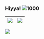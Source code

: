 ### Hiyya! ![1000](https://user-images.githubusercontent.com/18017425/212540142-7ced922d-e4dc-454d-a112-38d25415223d.png)

| <img align="center" src="https://github-readme-stats-six-snowy.vercel.app/api?username=LudoDash&theme=dark"> </a> | <img align="center" src="https://github-readme-stats-six-snowy.vercel.app/api/top-langs/?username=LudoDash&theme=dark"> |
| ------------- | ------------- |



![](https://komarev.com/ghpvc/?username=LudoDash&color=blueviolet)

